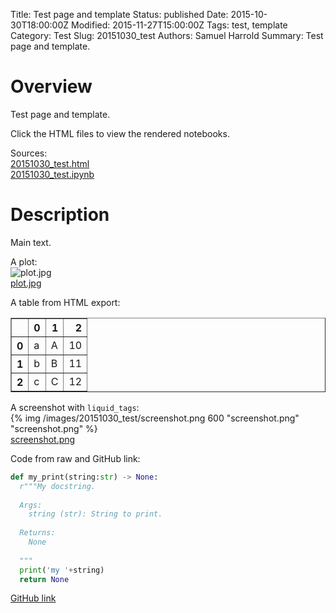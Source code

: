 Title: Test page and template
Status: published
Date: 2015-10-30T18:00:00Z
Modified: 2015-11-27T15:00:00Z
Tags: test, template
Category: Test
Slug: 20151030_test
Authors: Samuel Harrold
Summary: Test page and template.

# Overview

Test page and template.

Click the HTML files to view the rendered notebooks.

Sources:  
[20151030_test.html]({filename}/notebooks/20151030_test.html)  
[20151030_test.ipynb]({filename}/notebooks/20151030_test.ipynb)

# Description

Main text.

A plot:  
![plot.jpg]({filename}/notebooks/20151030_test/plot.jpg)  
[plot.jpg]({filename}/notebooks/20151030_test/plot.jpg)

A table from HTML export:  
<table border="1" class="dataframe">
  <thead>
    <tr style="text-align: right;">
      <th></th>
      <th>0</th>
      <th>1</th>
      <th>2</th>
    </tr>
  </thead>
  <tbody>
    <tr>
      <th>0</th>
      <td>a</td>
      <td>A</td>
      <td>10</td>
    </tr>
    <tr>
      <th>1</th>
      <td>b</td>
      <td>B</td>
      <td>11</td>
    </tr>
    <tr>
      <th>2</th>
      <td>c</td>
      <td>C</td>
      <td>12</td>
    </tr>
  </tbody>
</table>

A screenshot with `liquid_tags`:  
{% img /images/20151030_test/screenshot.png 600 "screenshot.png" "screenshot.png" %}  
[screenshot.png]({filename}/images/20151030_test/screenshot.png)

Code from raw and GitHub link:  
```python
def my_print(string:str) -> None:
  r"""My docstring.
  
  Args:
    string (str): String to print.
  
  Returns:
    None
  
  """
  print('my '+string)
  return None
```  
[GitHub link](https://github.com/stharrold/demo/blob/5ececb3b400ea8d51bcb396933e6b9c2a7b29963/demo/utils.py#L27-L62)
